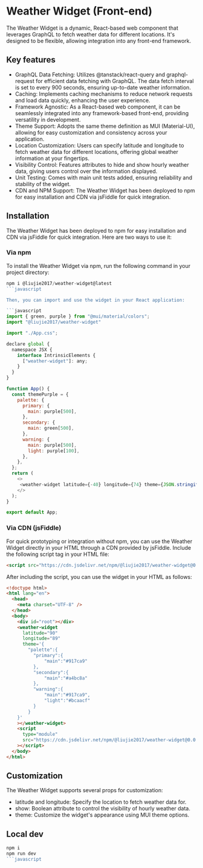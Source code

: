 # Weather Widget (Front-end)

The Weather Widget is a dynamic, React-based web component that leverages GraphQL to fetch weather data for different locations. It's designed to be flexible, allowing integration into any front-end framework.

## Key features

- GraphQL Data Fetching: Utilizes @tanstack/react-query and graphql-request for efficient data fetching with GraphQL. The data fetch interval is set to every 900 seconds, ensuring up-to-date weather information.
- Caching: Implements caching mechanisms to reduce network requests and load data quickly, enhancing the user experience.
- Framework Agnostic: As a React-based web component, it can be seamlessly integrated into any framework-based front-end, providing versatility in development.
- Theme Support: Adopts the same theme definition as MUI (Material-UI), allowing for easy customization and consistency across your application.
- Location Customization: Users can specify latitude and longitude to fetch weather data for different locations, offering global weather information at your fingertips.
- Visibility Control: Features attributes to hide and show hourly weather data, giving users control over the information displayed.
- Unit Testing: Comes with main unit tests added, ensuring reliability and stability of the widget.
- CDN and NPM Support: The Weather Widget has been deployed to npm for easy installation and CDN via jsFiddle for quick integration.

## Installation

The Weather Widget has been deployed to npm for easy installation and CDN via jsFiddle for quick integration. Here are two ways to use it:

### Via npm

To install the Weather Widget via npm, run the following command in your project directory:

````javascript
npm i @liujie2017/weather-widget@latest
```javascript

Then, you can import and use the widget in your React application:

```javascript
import { green, purple } from "@mui/material/colors";
import "@liujie2017/weather-widget"

import "./App.css";

declare global {
  namespace JSX {
    interface IntrinsicElements {
      ["weather-widget"]: any;
    }
  }
}

function App() {
  const themePurple = {
    palette: {
      primary: {
        main: purple[500],
      },
      secondary: {
        main: green[500],
      },
      warning: {
        main: purple[500],
        light: purple[100],
      },
    },
  };
  return (
    <>
     <weather-widget latitude={-40} longitude={74} theme={JSON.stringify(themePurple)}></weather-widget>
    </>
  );
}

export default App;
````

### Via CDN (jsFiddle)

For quick prototyping or integration without npm, you can use the Weather Widget directly in your HTML through a CDN provided by jsFiddle. Include the following script tag in your HTML file:

```html
<script src="https://cdn.jsdelivr.net/npm/@liujie2017/weather-widget@0.0.1/dist/index.es.min.js"></script>
```

After including the script, you can use the widget in your HTML as follows:

```html
<!doctype html>
<html lang="en">
  <head>
    <meta charset="UTF-8" />
  </head>
  <body>
    <div id="root"></div>
    <weather-widget
      latitude="90"
      longitude="89"
      theme='{
        "palette":{
          "primary":{
              "main":"#917ca9"
          },
          "secondary":{
              "main":"#a4bc8a"
          },
          "warning":{
              "main":"#917ca9",
              "light":"#bcaacf"
          }
        }
    }'
    ></weather-widget>
    <script
      type="module"
      src="https://cdn.jsdelivr.net/npm/@liujie2017/weather-widget@0.0.1/dist/index.es.min.js"
    ></script>
  </body>
</html>
```

## Customization

The Weather Widget supports several props for customization:

- latitude and longitude: Specify the location to fetch weather data for.
- show: Boolean attribute to control the visibility of hourly weather data.
- theme: Customize the widget's appearance using MUI theme options.

## Local dev

````javascript
npm i
npm run dev
```javascript
````
